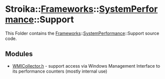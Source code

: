 # Stroika::[Frameworks](../../)::[SystemPerformance](../)::Support

This Folder contains the [Frameworks](../../)::[SystemPerformance](../)::Support source code.

## Modules

- [WMICollector.h](WMICollector.h) - support access via Windows Management Interface to its performance counters (mostly internal use)
